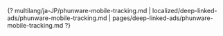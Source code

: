 {? multilang/ja-JP/phunware-mobile-tracking.md | localized/deep-linked-ads/phunware-mobile-tracking.md | pages/deep-linked-ads/phunware-mobile-tracking.md ?}
